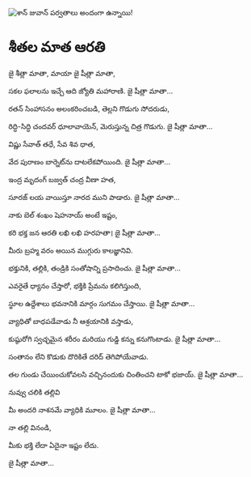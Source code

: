 ![శాన్ జువాన్ పర్వతాలు అందంగా ఉన్నాయి!](lib/assets/images/artis/img.png "శాన్ జువాన్ పర్వతాలు")

# శీతల మాత ఆరతి

జై శీత్లా మాతా, మాయా జై షీత్లా మాతా,

సకల ఫలాలను ఇచ్చే ఆది జ్యోతి మహారాణి. జై షీత్లా మాతా...

రతన్ సింహాసనం అలంకరించబడి, తెల్లని గొడుగు సోదరుడు,

రిద్ధి-సిద్ధి చందవర్ ధూలావాయెన్, మెరుస్తున్న చిత్ర గొడుగు. జై షీత్లా మాతా...

విష్ణు సేవాత్ తధే, సేవ శివ ధాత,

వేద పురాణం బార్నెట్‌ను దాటలేకపోయింది. జై షీత్లా మాతా...

ఇంద్ర మృదంగ్ బజ్వత్ చంద్ర వీణా హత,

సూరజ్ లయ వాయిస్తూ నారద ముని పాడారు. జై షీత్లా మాతా...

నాకు బెల్ శంఖం షెహనాయ్ అంటే ఇష్టం,

కరి భక్త జన ఆరతి లఖి లఖి హరహతా। జై షీత్లా మాతా...

మీరు బ్రహ్మ వరం అయిన ముగ్గురు కాలజ్ఞానివి.

భక్తునికి, తల్లికి, తండ్రికి సంతోషాన్ని ప్రసాదించు. జై షీత్లా మాతా...

ఎవరైతే ధ్యానం చేస్తారో, భక్తికి ప్రేమను కలిగిస్తుంది,

స్థూల ఉద్దేశాలు భవనానికి మార్గం సుగమం చేస్తాయి. జై షీత్లా మాతా...

వ్యాధితో బాధపడేవాడు నీ ఆశ్రయానికి వస్తాడు,

కుష్ఠురోగి స్వచ్ఛమైన శరీరం మరియు గుడ్డి కన్ను కనుగొంటాడు. జై షీత్లా మాతా...

సంతానం లేని కొడుకు దొరికితే దరిద్ తెగిపోయేవాడు.

తల గుండు చేయించుకోవలసి వచ్చినందుకు చింతించని టాకో భజాయ్. జై షీత్లా మాతా...

నువ్వు చలికి తల్లివి

మీ అందరి నాశనమే వ్యాధికి మూలం. జై షీత్లా మాతా...

నా తల్లి వినండి,

మీకు భక్తి లేదా ఏదైనా ఇష్టం లేదు.

జై షీత్లా మాతా...